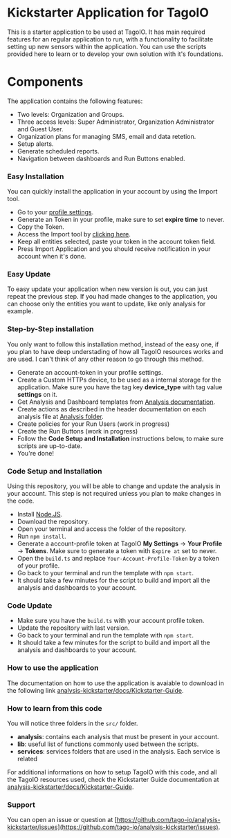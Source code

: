 # Kickstarter Application for TagoIO
This is a starter application to be used at TagoIO. It has main required features for an regular application to run, with a functionality to facilitate setting up new sensors within the application. You can use the scripts provided here to learn or to develop your own solution with it's foundations.

# Components
The application contains the following features:
* Two levels: Organization and Groups.
* Three access levels: Super Administrator, Organization Administrator and Guest User.
* Organization plans for managing SMS, email and data retetion.
* Setup alerts.
* Generate scheduled reports.
* Navigation between dashboards and Run Buttons enabled.

### Easy Installation
You can quickly install the application in your account by using the Import tool.
* Go to your [profile settings](https://admin.tago.io/account/).
* Generate an Token in your profile, make sure to set **expire time** to never.
* Copy the Token.
* Access the Import tool by [clicking here](https://admin.tago.io/public/dashboard/61e6b4e7fdf495001119b88e/7d3e896a-0f81-4fe6-a301-7958e1f237de).
* Keep all entities selected, paste your token in the account token field.
* Press Import Application and you should receive notification in your account when it's done.

### Easy Update
To easy update your application when new version is out, you can just repeat the previous step.
If you had made changes to the application, you can choose only the entities you want to update, like only analysis for example.

### Step-by-Step installation
You only want to follow this installation method, instead of the easy one, if you plan to have deep understading of how all TagoIO resources works and are used. I can't think of any other reason to go through this method.

* Generate an account-token in your profile settings.
* Create a Custom HTTPs device, to be used as a internal storage for the application. Make sure you have the tag key **device_type** with tag value **settings** on it.
* Get Analysis and Dashboard templates from [Analysis documentation](https://github.com/tago-io/analysis-kickstarter/blob/master/src/analysis/README.md).
* Create actions as described in the header documentation on each analysis file at [Analysis folder](https://github.com/tago-io/analysis-kickstarter/tree/master/src/analysis).
* Create policies for your Run Users (work in progress)
* Create the Run Buttons (work in progress)
* Follow the **Code Setup and Installation** instructions below, to make sure scripts are up-to-date.
* You're done!

### Code Setup and Installation
Using this repository, you will be able to change and update the analysis in your account. This step is not required unless you plan to make changes in the code.
* Install [Node.JS](https://help.tago.io/portal/en/kb/articles/464-node-js).
* Download the repository.
* Open your terminal and access the folder of the repository.
* Run `npm install`.
* Generate a account-profile token at TagoIO **My Settings** -> **Your Profile** -> **Tokens**. Make sure to generate a token with `Expire at` set to never.
* Open the `build.ts` and replace `Your-Account-Profile-Token` by a token of your profile.
* Go back to your terminal and run the template with `npm start`.
* It should take a few minutes for the script to build and import all the analysis and dashboards to your account.

### Code Update
* Make sure you have the `build.ts` with your account profile token.
* Update the repository with last version.
* Go back to your terminal and run the template with `npm start`.
* It should take a few minutes for the script to build and import all the analysis and dashboards to your account.

### How to use the application
The documentation on how to use the application is avaiable to download in the following link [analysis-kickstarter/docs/Kickstarter-Guide](https://github.com/tago-io/analysis-kickstarter/blob/master/docs/Kickstarter%20-%20Guide.pdf).

### How to learn from this code
You will notice three folders in the `src/` folder.
* **analysis**: contains each analysis that must be present in your account.
* **lib**: useful list of functions commonly used between the scripts.
* **services**: services folders that are used in the analysis. Each service is related 

For additional informations on how to setup TagoIO with this code, and all the TagoIO resources used, check the Kickstarter Guide documentation at [analysis-kickstarter/docs/Kickstarter-Guide](https://github.com/tago-io/analysis-kickstarter/blob/master/docs/Kickstarter%20-%20Guide.pdf).
### Support
You can open an issue or question at [https://github.com/tago-io/analysis-kickstarter/issues](https://github.com/tago-io/analysis-kickstarter/issues).

